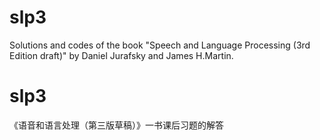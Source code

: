 # slp3
Solutions and codes of the book "Speech and Language Processing (3rd Edition draft)" by Daniel Jurafsky and James H.Martin.

# slp3
《语音和语言处理（第三版草稿）》一书课后习题的解答

